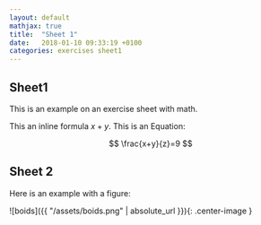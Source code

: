 ```yaml
---
layout: default
mathjax: true
title:  "Sheet 1"
date:   2018-01-10 09:33:19 +0100
categories: exercises sheet1
---
```


## Sheet1 

This is an example on an exercise sheet with math.


This an inline formula $x+y$. This is an Equation:

$$
\frac{x+y}{z}=9
$$


## Sheet 2
<a name="sheet2">

Here is an example with a figure:

![boids]({{ "/assets/boids.png" | absolute_url }}){: .center-image }



